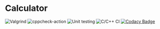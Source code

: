# Calculator

![Valgrind](https://github.com/99003190/MiniProject-Calculator-3190/workflows/Valgrind/badge.svg)
![cppcheck-action](https://github.com/99003190/MiniProject-Calculator-3190/workflows/cppcheck-action/badge.svg)
![Unit testing](https://github.com/99003190/MiniProject-Calculator-3190/workflows/Unit%20testing/badge.svg)
![C/C++ CI](https://github.com/99003190/MiniProject-Calculator-3190/workflows/C/C++%20CI/badge.svg)
[![Codacy Badge](https://api.codacy.com/project/badge/Grade/7b7db0bbb2f54c02bd1ef460201fae42)](https://app.codacy.com/gh/99003190/MiniProject-Calculator-3190?utm_source=github.com&utm_medium=referral&utm_content=99003190/MiniProject-Calculator-3190&utm_campaign=Badge_Grade)

